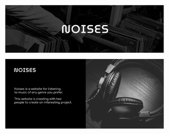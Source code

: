 <div id="header" align="center">
  <img src="./assets/header_two.png"/>
</div>

<br>

<div id="info" align="center">
  <img src="./assets/main.png"/>
</div>
